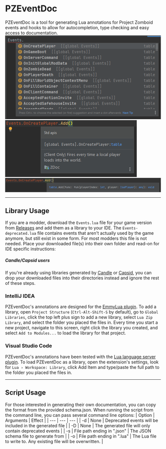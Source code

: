 # PZEventDoc
PZEventDoc is a tool for generating Lua annotations for Project Zomboid events and hooks to allow for autocompletion, type checking and easy access to documentation.
![Autocompletion for Events](/images/1.png)
![Annotation for Events](/images/2.png)
![Parameter types for Events](/images/3.png)

---
## Library Usage
If you are a modder, download the `Events.lua` file for your game version from [Releases](../../releases/) and add them as a library to your IDE. The `Events-deprecated.lua` file contains events that aren't actually used by the game anymore, but still exist in some form. For most modders this file is not needed. Place your downloaded file(s) into their own folder and read-on for IDE specific instructions:

##### Candle/Capsid users
If you're already using libraries generated by [Candle](https://github.com/asledgehammer/Candle) or [Capsid](https://github.com/Konijima/PZ-Libraries), you can drop your downloaded files into their directories instead and ignore the rest of these steps.

### IntelliJ IDEA
PZEventDoc's annotations are designed for the [EmmyLua plugin](https://plugins.jetbrains.com/plugin/9768-emmylua). To add a library, open `Project Structure` (`Ctrl-Alt-Shift-S` by default), go to `Global Libraries`, click the top left plus sign to add a new library, select `Lua Zip Library`, and select the folder you placed the files in. Every time you start a new project, navigate to this screen, right click the library you created, and select `Add to Modules...` to load the library for that project.

### Visual Studio Code
PZEventDoc's annotations have been tested with the [Lua language server plugin](https://marketplace.visualstudio.com/items?itemName=sumneko.lua). To load PZEventDoc as a library, open the extension's settings, look for `Lua › Workspace: Library`, click Add Item and type/paste the full path to the folder you placed the files in.

---
## Script Usage
For those interested in generating their own documentation, you can copy the format from the provided schema.json. When running the script from the command line, you can pass several command line options:
| Option | Arguments | Effect |
| --- | --- | --- |
| -d | None | Deprecated events will be included in the generated file |
| -D | None | The generated file will only contain deprecated events |
| -s | File path ending in ".json" | The JSON schema file to generate from |
| -o | File path ending in ".lua" | The Lua file to write to. Any existing file will be overwritten. |
